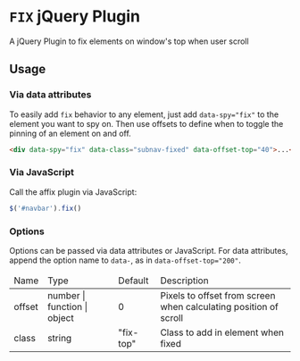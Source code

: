 # `FIX` jQuery Plugin

A jQuery Plugin to fix elements on window's top when user scroll

## Usage
### Via data attributes
To easily add `fix` behavior to any element, just add `data-spy="fix"` to the element you want to spy on. Then use offsets to define when to toggle the pinning of an element on and off.
```html
<div data-spy="fix" data-class="subnav-fixed" data-offset-top="40">...</div>
```

### Via JavaScript
Call the affix plugin via JavaScript:
```js
$('#navbar').fix()
```

### Options
Options can be passed via data attributes or JavaScript. For data attributes, append the option name to `data-`, as in `data-offset-top="200"`.
<table>
  <thead>
    <tr>
      <td>Name</td>
      <td>Type</td>
      <td>Default</td>
      <td>Description</td>
    </tr>
  </thead>
  <tbody>
    <tr>
        <td>offset</td>
        <td>number | function | object</td>
        <td>0</td>
        <td>Pixels to offset from screen when calculating position of scroll</td>
    </tr>
    <tr>
        <td>class</td>
        <td>string</td>
        <td>"fix-top"</td>
        <td>Class to add in element when fixed</td>
    </tr>
  </tbody>
</table>
